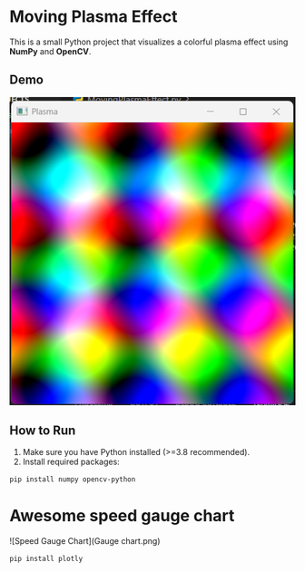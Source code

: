 # Moving Plasma Effect

This is a small Python project that visualizes a colorful plasma effect using **NumPy** and **OpenCV**.

## Demo

![Plasma Effect](plasma_demo.png)

## How to Run

1. Make sure you have Python installed (>=3.8 recommended).
2. Install required packages:

```bash
pip install numpy opencv-python
```


# Awesome speed gauge chart

![Speed Gauge Chart](Gauge chart.png)
``` bash
pip install plotly
```
